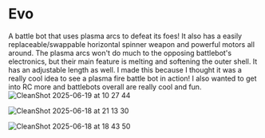 # Evo
A battle bot that uses plasma arcs to defeat its foes! It also has a easily replaceable/swappable horizontal spinner weapon and powerful motors all around. The plasma arcs won't do much to the opposing battlebot's electronics, but their main feature is melting and softening the outer shell. It has an adjustable length as well. I made this because I thought it was a really cool idea to see a plasma fire battle bot in action! I also wanted to get into RC more and battlebots overall are really cool and fun.![CleanShot 2025-06-19 at 10 27 44](https://github.com/user-attachments/assets/ab5592ea-5196-494e-a196-0201f15c4108)



![CleanShot 2025-06-18 at 21 13 30](https://github.com/user-attachments/assets/f8f434c1-bfc7-4c4a-9946-2d19e8bd1fc2)




![CleanShot 2025-06-18 at 18 43 50](https://github.com/user-attachments/assets/9aa320ae-7653-4afe-9592-bb7de2799051)
